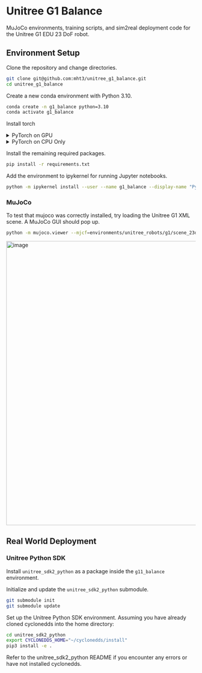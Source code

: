 # Unitree G1 Balance

MuJoCo environments, training scripts, and sim2real deployment code for the Unitree G1 EDU 23 DoF robot.

## Environment Setup

Clone the repository and change directories.

```bash
git clone git@github.com:mht3/unitree_g1_balance.git
cd unitree_g1_balance
```

Create a new conda environment with Python 3.10.
```bash
conda create -n g1_balance python=3.10
conda activate g1_balance
```

Install torch
<details>
<summary>PyTorch on GPU</summary>
<br>
Install PyTorch 2.7.1 with CUDA 12.6
  
```sh
pip install torch==2.7.1 torchvision==0.22.1 torchaudio==2.7.1 --index-url https://download.pytorch.org/whl/cu126
```
</details>

<details>
<summary>PyTorch on CPU Only</summary>
<br>
Alternatively, install PyTorch on the CPU.
  
```sh
pip install torch==2.7.1 torchvision==0.22.1 torchaudio==2.7.1 --index-url https://download.pytorch.org/whl/cpu
```
</details>

Install the remaining required packages.
```bash
pip install -r requirements.txt
```


Add the environment to ipykernel for running Jupyter notebooks.

```bash
python -m ipykernel install --user --name g1_balance --display-name "Python (g1_balance)"
```


### MuJoCo


To test that mujoco was correctly installed, try loading the Unitree G1 XML scene. A MuJoCo GUI should pop up.
```bash
python -m mujoco.viewer --mjcf=environments/unitree_robots/g1/scene_23dof.xml 
```

<img width="1275" height="756" alt="image" src="https://github.com/user-attachments/assets/1135f7b5-a2d5-4fbe-b352-81af07aeff72" />

## Real World Deployment


### Unitree Python SDK

Install `unitree_sdk2_python` as a package inside the `g11_balance` environment.

Initialize and update the `unitree_sdk2_python` submodule.

```bash
git submodule init
git submodule update
```

Set up the Unitree Python SDK environment. Assuming you have already cloned cyclonedds into the home directory:

```bash
cd unitree_sdk2_python
export CYCLONEDDS_HOME="~/cyclonedds/install"
pip3 install -e .
```

Refer to the unitree_sdk2_python README if you encounter any errors or have not installed cyclonedds.